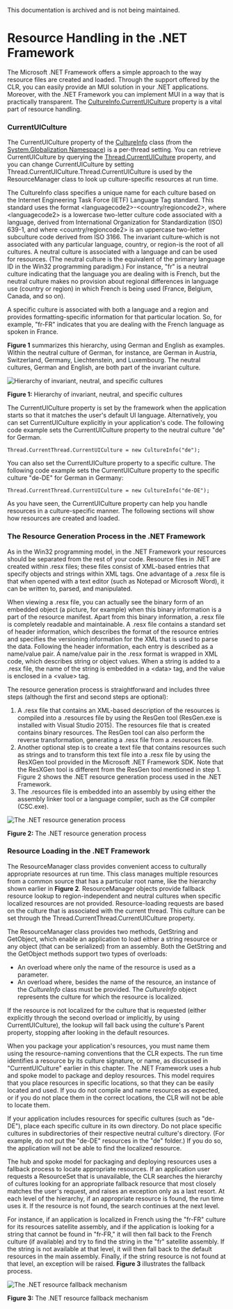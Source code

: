 This documentation is archived and is not being maintained.

# Resource Handling in the .NET Framework

The Microsoft .NET Framework offers a simple approach to the way resource files are created and loaded. Through the support offered by the CLR, you can easily provide an MUI solution in your .NET applications. Moreover, with the .NET Framework you can implement MUI in a way that is practically transparent. The [CultureInfo.CurrentUICulture](https://msdn.microsoft.com/en-us/library/system.globalization.cultureinfo.currentuiculture.aspx) property is a vital part of resource handling.

### CurrentUICulture

The CurrentUICulture property of the [CultureInfo](https://msdn.microsoft.com/en-us/library/system.globalization.cultureinfo.aspx) class (from the [System.Globalization Namespace](https://msdn.microsoft.com/en-us/library/system.globalization.aspx)) is a per-thread setting. You can retrieve CurrentUICulture by querying the [Thread.CurrentUICulture](https://msdn.microsoft.com/en-us/library/system.threading.thread.currentuiculture.aspx) property, and you can change CurrentUICulture by setting Thread.CurrentUICulture.Thread.CurrentUICulture is used by the ResourceManager class to look up culture-specific resources at run time.

The CultureInfo class specifies a unique name for each culture based on the Internet Engineering Task Force (IETF) Language Tag standard. This standard uses the format &lt;languagecode2&gt;-&lt;country/regioncode2&gt;, where &lt;languagecode2&gt; is a lowercase two-letter culture code associated with a language, derived from International Organization for Standardization (ISO) 639-1, and where &lt;country/regioncode2&gt; is an uppercase two-letter subculture code derived from ISO 3166. The invariant culture-which is not associated with any particular language, country, or region-is the root of all cultures. A neutral culture is associated with a language and can be used for resources. (The neutral culture is the equivalent of the primary language ID in the Win32 programming paradigm.) For instance, "fr" is a neutral culture indicating that the language you are dealing with is French, but the neutral culture makes no provision about regional differences in language use (country or region) in which French is being used (France, Belgium, Canada, and so on).

A specific culture is associated with both a language and a region and provides formatting-specific information for that particular location. So, for example, "fr-FR" indicates that you are dealing with the French language as spoken in France.

**Figure 1** summarizes this hierarchy, using German and English as examples. Within the neutral culture of German, for instance, are German in Austria, Switzerland, Germany, Liechtenstein, and Luxembourg. The neutral cultures, German and English, are both part of the invariant culture.

![Hierarchy of invariant, neutral, and specific cultures](/media/hubs/globalization/IC856184.png "Hierarchy of invariant, neutral, and specific cultures")

**Figure 1:** Hierarchy of invariant, neutral, and specific cultures

The CurrentUICulture property is set by the framework when the application starts so that it matches the user's default UI language. Alternatively, you can set CurrentUICulture explicitly in your application's code. The following code example sets the CurrentUICulture property to the neutral culture "de" for German.

``` {style="FONT-FAMILY: Consolas, Courier, monospace; MARGIN-LEFT: 30px" xmlns=""}
Thread.CurrentThread.CurrentUICulture = new CultureInfo("de");
```

You can also set the CurrentUICulture property to a specific culture. The following code example sets the CurrentUICulture property to the specific culture "de-DE" for German in Germany:

``` {style="FONT-FAMILY: Consolas, Courier, monospace; MARGIN-LEFT: 30px" xmlns=""}
Thread.CurrentThread.CurrentUICulture = new CultureInfo("de-DE"); 
```

As you have seen, the CurrentUICulture property can help you handle resources in a culture-specific manner. The following sections will show how resources are created and loaded.

### The Resource Generation Process in the .NET Framework

As in the Win32 programming model, in the .NET Framework your resources should be separated from the rest of your code. Resource files in .NET are created within .resx files; these files consist of XML-based entries that specify objects and strings within XML tags. One advantage of a .resx file is that when opened with a text editor (such as Notepad or Microsoft Word), it can be written to, parsed, and manipulated.

When viewing a .resx file, you can actually see the binary form of an embedded object (a picture, for example) when this binary information is a part of the resource manifest. Apart from this binary information, a .resx file is completely readable and maintainable. A .resx file contains a standard set of header information, which describes the format of the resource entries and specifies the versioning information for the XML that is used to parse the data. Following the header information, each entry is described as a name/value pair. A name/value pair in the .resx format is wrapped in XML code, which describes string or object values. When a string is added to a .resx file, the name of the string is embedded in a &lt;data&gt; tag, and the value is enclosed in a &lt;value&gt; tag.

The resource generation process is straightforward and includes three steps (although the first and second steps are optional):

1.  A .resx file that contains an XML-based description of the resources is compiled into a .resources file by using the ResGen tool (ResGen.exe is installed with Visual Studio 2015). The resources file that is created contains binary resources. The ResGen tool can also perform the reverse transformation, generating a .resx file from a .resources file.
2.  Another optional step is to create a text file that contains resources such as strings and to transform this text file into a .resx file by using the ResXGen tool provided in the Microsoft .NET Framework SDK. Note that the ResXGen tool is different from the ResGen tool mentioned in step 1. Figure 2 shows the .NET resource generation process used in the .NET Framework.
3.  The .resources file is embedded into an assembly by using either the assembly linker tool or a language compiler, such as the C\# compiler (CSC.exe).

![The .NET resource generation process](/media/hubs/globalization/IC856186.png "The .NET resource generation process") 

**Figure 2:** The .NET resource generation process

### Resource Loading in the .NET Framework

The ResourceManager class provides convenient access to culturally appropriate resources at run time. This class manages multiple resources from a common source that has a particular root name, like the hierarchy shown earlier in **Figure 2**. ResourceManager objects provide fallback resource lookup to region-independent and neutral cultures when specific localized resources are not provided. Resource-loading requests are based on the culture that is associated with the current thread. This culture can be set through the Thread.CurrentThread.CurrentUICulture property.

The ResourceManager class provides two methods, GetString and GetObject, which enable an application to load either a string resource or any object (that can be serialized) from an assembly. Both the GetString and the GetObject methods support two types of overloads:

-   An overload where only the name of the resource is used as a parameter.
-   An overload where, besides the name of the resource, an instance of the *CultureInfo* class must be provided. The *CultureInfo* object represents the culture for which the resource is localized.

If the resource is not localized for the culture that is requested (either explicitly through the second overload or implicitly, by using CurrentUICulture), the lookup will fall back using the culture's Parent property, stopping after looking in the default resources.

When you package your application's resources, you must name them using the resource-naming conventions that the CLR expects. The run time identifies a resource by its culture signature, or name, as discussed in "CurrentUICulture" earlier in this chapter. The .NET Framework uses a hub and spoke model to package and deploy resources. This model requires that you place resources in specific locations, so that they can be easily located and used. If you do not compile and name resources as expected, or if you do not place them in the correct locations, the CLR will not be able to locate them.

If your application includes resources for specific cultures (such as "de-DE"), place each specific culture in its own directory. Do not place specific cultures in subdirectories of their respective neutral culture's directory. (For example, do not put the "de-DE" resources in the "de" folder.) If you do so, the application will not be able to find the localized resource.

The hub and spoke model for packaging and deploying resources uses a fallback process to locate appropriate resources. If an application user requests a ResourceSet that is unavailable, the CLR searches the hierarchy of cultures looking for an appropriate fallback resource that most closely matches the user's request, and raises an exception only as a last resort. At each level of the hierarchy, if an appropriate resource is found, the run time uses it. If the resource is not found, the search continues at the next level.

For instance, if an application is localized in French using the "fr-FR" culture for its resources satellite assembly, and if the application is looking for a string that cannot be found in "fr-FR," it will then fall back to the French culture (if available) and try to find the string in the "fr" satellite assembly. If the string is not available at that level, it will then fall back to the default resources in the main assembly. Finally, if the string resource is not found at that level, an exception will be raised. **Figure 3** illustrates the fallback process.

![The .NET resource fallback mechanism](/media/hubs/globalization/IC856185.png "The .NET resource fallback mechanism")

**Figure 3:** The .NET resource fallback mechanism



